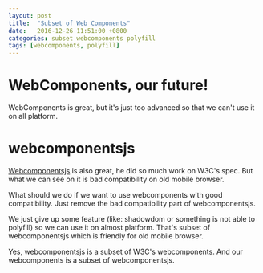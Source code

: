 ```yaml
---
layout: post
title:  "Subset of Web Components"
date:   2016-12-26 11:51:00 +0800
categories: subset webcomponents polyfill
tags: [webcomponents, polyfill]
---
```


# WebComponents, our future!
WebComponents is great, but it's just too advanced so that we can't use it on all platform.

# webcomponentsjs
[Webcomponentsjs]() is also great, he did so much work on W3C's spec. But what we can see on it is bad compatibility on old mobile browser.

What should we do if we want to use webcomponents with good compatibility. Just remove the bad compatibility part of webcomponentsjs.

We just give up some feature (like: shadowdom or something is not able to polyfill) so we can use it on almost platform. That's subset of webcomponentsjs which is friendly for old mobile browser.

Yes, webcomponentsjs is a subset of W3C's webcomponents. And our webcomponents is a subset of webcomponentsjs.
